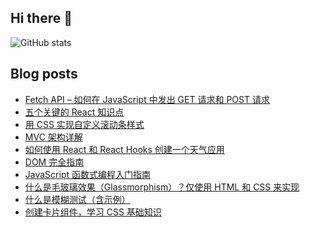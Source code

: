 ## Hi there 👋


![GitHub stats](https://github-readme-stats.vercel.app/api?username=humilitas&show_icons=true)  

## Blog posts
<!-- BLOG-POST-LIST:START -->
- [Fetch API – 如何在 JavaScript 中发出 GET 请求和 POST 请求](https://chinese.freecodecamp.org/news/how-to-make-api-calls-with-fetch/)
- [五个关键的 React 知识点](https://chinese.freecodecamp.org/news/5-react-lessons-tutorials-dont-teach/)
- [用 CSS 实现自定义滚动条样式](https://chinese.freecodecamp.org/news/css-scrollbar-tutorial/)
- [MVC 架构详解](https://chinese.freecodecamp.org/news/the-model-view-controller-pattern-mvc-architecture-and-frameworks-explained/)
- [如何使用 React 和 React Hooks 创建一个天气应用](https://chinese.freecodecamp.org/news/learn-react-by-building-a-weather-app/)
- [DOM 完全指南](https://chinese.freecodecamp.org/news/how-to-manipulate-the-dom-beginners-guide/)
- [JavaScript 函数式编程入门指南](https://chinese.freecodecamp.org/news/functional-programming-in-javascript-for-beginners/)
- [什么是毛玻璃效果（Glassmorphism）？仅使用 HTML 和 CSS 来实现](https://chinese.freecodecamp.org/news/glassmorphism-design-effect-with-html-css/)
- [什么是模糊测试（含示例）](https://chinese.freecodecamp.org/news/whats-fuzzing-fuzz-testing-explained/)
- [创建卡片组件，学习 CSS 基础知识](https://chinese.freecodecamp.org/news/learn-css-basics-by-building-a-card-component/)
<!-- BLOG-POST-LIST:END -->
